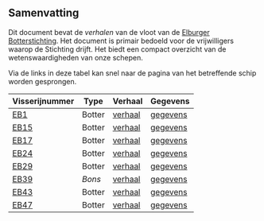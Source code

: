## Samenvatting

Dit document bevat de *verhalen* van de vloot van de [Elburger Botterstichting](https://www.botterselburg.nl). 
Het document is primair bedoeld voor de vrijwilligers waarop de Stichting drijft. Het biedt een compact 
overzicht van de wetenswaardigheden van onze schepen.

Via de links in deze tabel kan snel naar de pagina van het betreffende schip worden gesprongen.

| Visserijnummer   | Type   | Verhaal                             | Gegevens                             |     
|------------------|--------| ------------------------------------|--------------------------------------|    
| [EB1 ](#de-eb1)  | Botter | [verhaal](#het-verhaal-van-de-eb1)  | [gegevens](#de-gegevens-van-de-eb1)  |   
| [EB15](#de-eb15) | Botter | [verhaal](#het-verhaal-van-de-eb15) | [gegevens](#de-gegevens-van-de-eb15) |   
| [EB17](#de-eb17) | Botter | [verhaal](#het-verhaal-van-de-eb17) | [gegevens](#de-gegevens-van-de-eb17) |    
| [EB24](#de-eb24) | Botter | [verhaal](#het-verhaal-van-de-eb24) | [gegevens](#de-gegevens-van-de-eb24) |    
| [EB29](#de-eb29) | Botter | [verhaal](#het-verhaal-van-de-eb29) | [gegevens](#de-gegevens-van-de-eb29) |    
| [EB39](#de-eb39) | *Bons* | [verhaal](#het-verhaal-van-de-eb39) | [gegevens](#de-gegevens-van-de-eb39) |    
| [EB43](#de-eb43) | Botter | [verhaal](#het-verhaal-van-de-eb43) | [gegevens](#de-gegevens-van-de-eb43) |    
| [EB47](#de-eb47) | Botter | [verhaal](#het-verhaal-van-de-eb47) | [gegevens](#de-gegevens-van-de-eb47) |    


